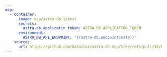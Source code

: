```yaml
---
mcp:
  - container:
      image: mcp/astra-db:latest
      secrets:
        astra-db.applicatin_token: ASTRA_DB_APPLICATION_TOKEN
      environment:
        ASTRA_DB_API_ENDPOINT: "{{astra-db.endpoint|safe}}"
    source:
      url: https://github.com/datastax/astra-db-mcp/tree/refs/pull/14/merge
---
```

